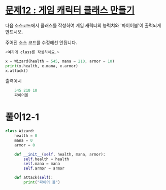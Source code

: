 # [문제12 : 게임 캐릭터 클래스 만들기](https://www.notion.so/12-8efdb9f6f8814c529c64dcbf822aced4)

다음 소스코드에서 클래스를 작성하여 게임 캐릭터의 능력치와 '파이어볼'이 출력되게 만드시오.

주어진 소스 코드를 수정해선 안됩니다.

``` python
<여기에 class를 작성하세요.>

x = Wizard(health = 545, mana = 210, armor = 10)
print(x.health, x.mana, x.armor)
x.attack()
```

출력예시

``` python
    545 210 10
    파이어볼
```

# 풀이12-1

``` python
class Wizard:
    health = 0
    mana = 0
    armor = 0

    def __init__(self, health, mana, armor):
        self.health = health
        self.mana = mana
        self.armor = armor

    def attack(self):
        print("파이어 볼")
```